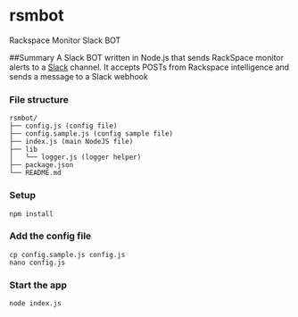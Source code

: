 # rsmbot
Rackspace Monitor Slack BOT

##Summary
A Slack BOT written in Node.js that sends RackSpace monitor alerts to a [Slack](https://slack.com/) channel.
It accepts POSTs from Rackspace intelligence and sends a message to a Slack webhook

### File structure
```
rsmbot/
├── config.js (config file)
├── config.sample.js (config sample file)
├── index.js (main NodeJS file)
├── lib
│   └── logger.js (logger helper)
├── package.json
└── README.md
```

### Setup

    npm install

### Add the config file

    cp config.sample.js config.js
    nano config.js

### Start the app

	node index.js
